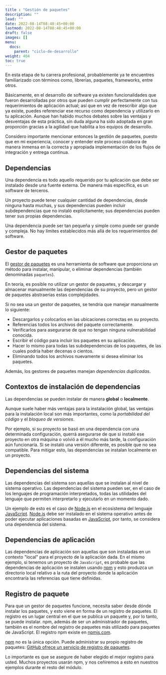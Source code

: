 ```yaml
---
title : "Gestión de paquetes"
description: ""
lead: ""
date: 2022-08-14T08:48:45+00:00
lastmod: 2022-08-14T08:48:45+00:00
draft: false
images: []
menu:
  docs:
    parent: "ciclo-de-desarrollo"
weight: 404
toc: true
---
```


En esta etapa de tu carrera profesional, probablemente ya te encuentres familiarizado con términos como, librerías, paquetes, frameworks, entre otros.

Básicamente, en el desarrollo de software ya existen funcionalidades que fueron desarrolladas por otros que pueden cumplir perfectamente con tus requerimientos de aplicación actual; así que en vez de reescribir algo que ya existe, puedes referenciar ese recurso como dependencia y utilizarlo en tu aplicación. Aunque han habido muchos debates sobre las ventajas y desventajas de esta práctica, sin duda alguna ha sido adoptada en gran proporción gracias a la agilidad que habilita a los equipos de desarrollo.

Considero importante mencionar entonces la gestión de paquetes, puesto que en mi experiencia, conocer y entender este proceso colabora de manera inmensa en la correcta y apropiada implementación de los flujos de integración y entrega continua.

## Dependencias

Una dependencia es todo aquello requerido por tu aplicación que debe ser instalado desde una fuente externa. De manera más específica, es un software de terceros.

Un proyecto puede tener cualquier cantidad de dependencias, desde ninguna hasta muchas, y sus dependencias pueden incluir subdependencias que no instaló explícitamente; sus dependencias pueden tener sus propias dependencias.

Una dependencia puede ser tan pequeña y simple como puede ser grande y compleja. No hay límites establecidos más allá de los requerimientos del software.

## Gestor de paquetes

El [gestor de paquetes][Package management basics] es una herramienta de software que proporciona un método para instalar, manipular, o eliminar dependencias (también denominadas `paquetes`).

En teoría, es posible no utilizar un gestor de paquetes, y descargar y almacenar manualmente las dependencias de su proyecto, pero un gestor de paquetes abstraerías estas complejidades.

Si no sea usa un gestor de paquetes, se tendría que manejar manualmente lo siguiente:

- Descargarlos y colocarlos en las ubicaciones correctas en su proyecto.
- Referencias todos los archivos del paquete correctamente.
- Verificarlos para asegurarse de que no tengan ninguna vulnerabilidad conocida.
- Escribir el código para incluir los paquetes en su aplicación.
- Hacer lo mismo para todas las subdependencias de los paquetes, de las cuales podría haber decenas o cientos.
- Eliminando todos los archivos nuevamente si desea eliminar los paquetes.

Además, los gestores de paquetes manejan *dependencias duplicadas*.

## Contextos de instalación de dependencias

Las dependencias se pueden instalar de manera **global** o **localmente**.

Aunque suele haber más ventajas para la instalación global, las ventajas para la instalación local son más importantes, como la *portabilidad del código* y el *bloqueo de versiones*.

Por ejemplo, si su proyecto se basó en una dependencia con una determinada configuración, querrá asegurarse de que si instaló ese proyecto en otra máquina o volvió a él mucho más tarde, la configuración aún funcionaría. Si se instaló una versión diferente, es posible que no sea compatible. Para mitigar esto, las dependencias se instalan localmente en un proyecto.

## Dependencias del sistema

Las dependencias del sistema son aquellas que se instalan al nivel de sistema operativo. Las dependencias del sistema pueden ser, en el caso de los lenguajes de programación interpretados, todas las utilidades del lenguaje que permiten interpretarlo y ejecutarlo en un momento dado.

Un ejemplo de esto es el caso de [Node.js] en el ecosistema del lenguaje [JavaScript]. [Node.js] debe ser instalado en el sistema operativo antes de poder ejecutar aplicaciones basadas en [JavaScript], por tanto, se considera una dependencia del sistema.

## Dependencias de aplicación

Las dependencias de aplicación son aquellas que son instaladas en un contexto "local" para el proyecto de la aplicación dada. En el mismo ejemplo, si tenemos un proyecto de `JavaScript`, es probable que las dependencias de aplicación se instalen usando [npm] y esto produzca un directorio local relativo a la ruta del proyecto donde la aplicación encontraría las referencias que tiene definidas.

## Registro de paquete

Para que un gestor de paquetes funcione, necesita saber desde dónde instalar los paquetes, y esto viene en forma de un registro de paquetes. El registro es un lugar central en el que se publica un paquete y, por lo tanto, se puede instalar. npm, además de ser un administrador de paquetes, también es el nombre del registro de paquetes más utilizado para paquetes de JavaScript. El registro npm existe en [npmjs.com].

[npm] no es la única opción. Puede administrar su propio registro de paquetes: [GitHub ofrece un servicio de registro de paquetes][GitHub Packages].

Lo importante es que se asegure de haber elegido el mejor registro para usted. Muchos proyectos usarán npm, y nos ceñiremos a esto en nuestros ejemplos durante el resto del módulo.

<!-- Referencias -->
[Package management basics]: ../../referencias/enlaces#package-management-basics
[JavaScript]: ../../referencias/enlaces#javascript
[npm]: ../../referencias/enlaces#npm
[npmjs.com]: ../../referencias/enlaces#npmjs.com
[Node.js]: ../../referencias/enlaces#node.js
[GitHub Packages]: ../../referencias/enlaces#github-packages
